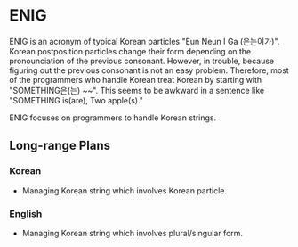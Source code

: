 ENIG
====

ENIG is an acronym of typical Korean particles "Eun Neun I Ga (은는이가)".
Korean postposition particles change their form depending on the pronounciation of the previous consonant.
However, in trouble, because figuring out the previous consonant is not an easy problem.
Therefore, most of the programmers who handle Korean treat Korean by starting with "SOMETHING은(는) ~~".
This seems to be awkward in a sentence like "SOMETHING is(are), Two apple(s)."

ENIG focuses on programmers to handle Korean strings.

## Long-range Plans

### Korean

* Managing Korean string which involves Korean particle.

### English

* Managing Korean string which involves plural/singular form.
